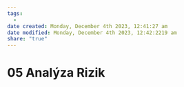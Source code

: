 ```yaml
---
tags:
  - 
date created: Monday, December 4th 2023, 12:41:27 am
date modified: Monday, December 4th 2023, 12:42:2219 am
share: "true"
---
```


# 05 Analýza Rizik